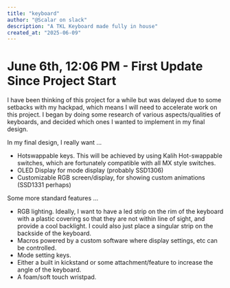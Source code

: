 ```yaml
---
title: "keyboard"
author: "@Scalar on slack"
description: "A TKL Keyboard made fully in house"
created_at: "2025-06-09"
---
```


# June 6th, 12:06 PM - First Update Since Project Start
I have been thinking of this project for a while but was delayed due to some setbacks with my hackpad, which means I will need to accelerate work on this project. I began by doing some research of various aspects/qualities of keyboards, and decided which ones I wanted to implement in my final design. 

In my final design, I really want ...
- Hotswappable keys. This will be achieved by using Kalih Hot-swappable switches, which are fortunately compatible with all MX style switches.
- OLED Display for mode display (probably SSD1306)
- Customizable RGB screen/display, for showing custom animations (SSD1331 perhaps)

Some more standard features ...
- RGB lighting. Ideally, I want to have a led strip on the rim of the keyboard with a plastic covering so that they are not within line of sight, and provide a cool backlight. I could also just place a singular strip on the backside of the keyboard.
- Macros powered by a custom software where display settings, etc can be controlled.
- Mode setting keys.
- Either a built in kickstand or some attachment/feature to increase the angle of the keyboard.
- A foam/soft touch wristpad. 

